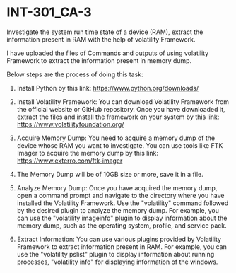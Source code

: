 # INT-301_CA-3
Investigate the system run time state of a device (RAM), extract the information present in RAM with the help of volatility Framework.

I have uploaded the files of Commands and outputs of using volatility Framework to extract the information present in memory dump.

Below steps are the process of doing this task:

1) Install Python by this link: https://www.python.org/downloads/

2) Install Volatility Framework: You can download Volatility Framework from the official website or GitHub repository. Once you have downloaded it, extract the files and install the framework on your system by this link: https://www.volatilityfoundation.org/ 

3) Acquire Memory Dump: You need to acquire a memory dump of the device whose RAM you want to investigate. You can use tools like FTK Imager to acquire the memory dump by this link: https://www.exterro.com/ftk-imager 

4) The Memory Dump will be of 10GB size or more, save it in a file.

5) Analyze Memory Dump: Once you have acquired the memory dump, open a command prompt and navigate to the directory where you have installed the Volatility Framework. Use the "volatility" command followed by the desired plugin to analyze the memory dump. For example, you can use the "volatility imageinfo" plugin to display information about the memory dump, such as the operating system, profile, and service pack.

6) Extract Information: You can use various plugins provided by Volatility Framework to extract information present in RAM. For example, you can use the "volatility pslist" plugin to display information about running processes, "volatility info" for displaying information of the windows.
